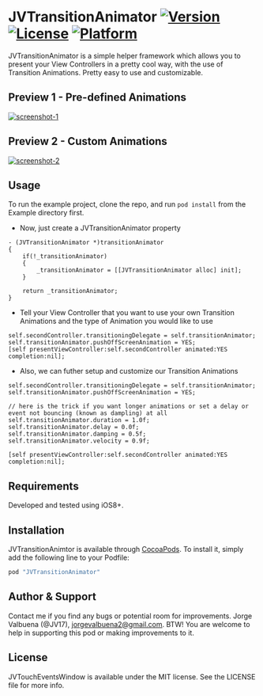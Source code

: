 # JVTransitionAnimator [![Version](https://img.shields.io/cocoapods/v/JVTransitionAnimator.svg?style=flat)](http://cocoapods.org/pods/JVTransitionAnimator) [![License](https://img.shields.io/cocoapods/l/JVTransitionAnimator.svg?style=flat)](http://cocoapods.org/pods/JVTransitionAnimator) [![Platform](https://img.shields.io/cocoapods/p/JVTransitionAnimator.svg?style=flat)](http://cocoapods.org/pods/JVTransitionAnimator)

JVTransitionAnimator is a simple helper framework which allows you to present your View Controllers in a pretty cool way, with the use of Transition Animations. Pretty easy to use and customizable.

## Preview 1 - Pre-defined Animations

<a href="http://www.youtube.com/watch?feature=player_embedded&v=y8fEgyDxRYU?autoplay=1" target="_blank">![screenshot-1](Previews/preview1.gif)</a>

## Preview 2 - Custom Animations

<a href="http://www.youtube.com/watch?feature=player_embedded&v=y8fEgyDxRYU?autoplay=1" target="_blank">![screenshot-2](Previews/preview2.gif)</a>

## Usage

To run the example project, clone the repo, and run `pod install` from the Example directory first.

* Now, just create a JVTransitionAnimator property

```objc
- (JVTransitionAnimator *)transitionAnimator
{
    if(!_transitionAnimator)
    {
        _transitionAnimator = [[JVTransitionAnimator alloc] init];
    }

    return _transitionAnimator;
}
```

* Tell your View Controller that you want to use your own Transition Animations and the type of Animation you would like to use

```objc
self.secondController.transitioningDelegate = self.transitionAnimator;
self.transitionAnimator.pushOffScreenAnimation = YES;
[self presentViewController:self.secondController animated:YES completion:nil];
```

* Also, we can futher setup and customize our Transition Animations

```objc
self.secondController.transitioningDelegate = self.transitionAnimator;
self.transitionAnimator.pushOffScreenAnimation = YES;

// here is the trick if you want longer animations or set a delay or event not bouncing (known as dampling) at all
self.transitionAnimator.duration = 1.0f;
self.transitionAnimator.delay = 0.0f;
self.transitionAnimator.damping = 0.5f;
self.transitionAnimator.velocity = 0.9f;

[self presentViewController:self.secondController animated:YES completion:nil];
```

## Requirements

Developed and tested using iOS8+.

## Installation

JVTransitionAnimtor is available through [CocoaPods](http://cocoapods.org). To install
it, simply add the following line to your Podfile:

```ruby
pod "JVTransitionAnimator"
```

## Author & Support

Contact me if you find any bugs or potential room for improvements. Jorge Valbuena (@JV17), jorgevalbuena2@gmail.com. BTW! You are welcome to help in supporting this pod or making improvements to it.

## License

JVTouchEventsWindow is available under the MIT license. See the LICENSE file for more info.